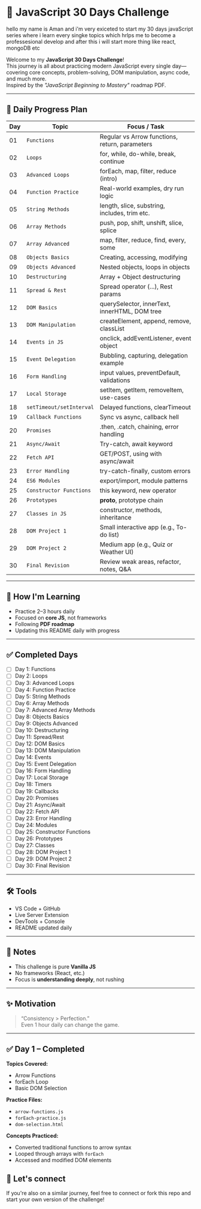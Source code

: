 # 🚀 JavaScript 30 Days Challenge

hello my name is Aman and i'm very exiceted to start my 30 days javaScript series where i learn every singke topics which hrlps me to become a professesional develop and after this i will start more thing like react, mongoDB etc

Welcome to my **JavaScript 30 Days Challenge**!  
This journey is all about practicing modern JavaScript every single day—covering core concepts, problem-solving, DOM manipulation, async code, and much more.  
Inspired by the *"JavaScript Beginning to Mastery"* roadmap PDF.

---

## 📅 Daily Progress Plan

| Day | Topic | Focus / Task |
|-----|-------|--------------|
| 01  | `Functions` | Regular vs Arrow functions, return, parameters |
| 02  | `Loops` | for, while, do-while, break, continue |
| 03  | `Advanced Loops` | forEach, map, filter, reduce (intro) |
| 04  | `Function Practice` | Real-world examples, dry run logic |
| 05  | `String Methods` | length, slice, substring, includes, trim etc. |
| 06  | `Array Methods` | push, pop, shift, unshift, slice, splice |
| 07  | `Array Advanced` | map, filter, reduce, find, every, some |
| 08  | `Objects Basics` | Creating, accessing, modifying |
| 09  | `Objects Advanced` | Nested objects, loops in objects |
| 10  | `Destructuring` | Array + Object destructuring |
| 11  | `Spread & Rest` | Spread operator (...), Rest params |
| 12  | `DOM Basics` | querySelector, innerText, innerHTML, DOM tree |
| 13  | `DOM Manipulation` | createElement, append, remove, classList |
| 14  | `Events in JS` | onclick, addEventListener, event object |
| 15  | `Event Delegation` | Bubbling, capturing, delegation example |
| 16  | `Form Handling` | input values, preventDefault, validations |
| 17  | `Local Storage` | setItem, getItem, removeItem, use-cases |
| 18  | `setTimeout/setInterval` | Delayed functions, clearTimeout |
| 19  | `Callback Functions` | Sync vs async, callback hell |
| 20  | `Promises` | .then, .catch, chaining, error handling |
| 21  | `Async/Await` | Try-catch, await keyword |
| 22  | `Fetch API` | GET/POST, using with async/await |
| 23  | `Error Handling` | try-catch-finally, custom errors |
| 24  | `ES6 Modules` | export/import, module patterns |
| 25  | `Constructor Functions` | this keyword, new operator |
| 26  | `Prototypes` | __proto__, prototype chain |
| 27  | `Classes in JS` | constructor, methods, inheritance |
| 28  | `DOM Project 1` | Small interactive app (e.g., To-do list) |
| 29  | `DOM Project 2` | Medium app (e.g., Quiz or Weather UI) |
| 30  | `Final Revision` | Review weak areas, refactor, notes, Q&A |

---

## 🧠 How I'm Learning

- Practice 2–3 hours daily
- Focused on **core JS**, not frameworks
- Following **PDF roadmap**
- Updating this README daily with progress

---

## ✅ Completed Days

- [ ] Day 1: Functions
- [ ] Day 2: Loops
- [ ] Day 3: Advanced Loops
- [ ] Day 4: Function Practice
- [ ] Day 5: String Methods
- [ ] Day 6: Array Methods
- [ ] Day 7: Advanced Array Methods
- [ ] Day 8: Objects Basics
- [ ] Day 9: Objects Advanced
- [ ] Day 10: Destructuring
- [ ] Day 11: Spread/Rest
- [ ] Day 12: DOM Basics
- [ ] Day 13: DOM Manipulation
- [ ] Day 14: Events
- [ ] Day 15: Event Delegation
- [ ] Day 16: Form Handling
- [ ] Day 17: Local Storage
- [ ] Day 18: Timers
- [ ] Day 19: Callbacks
- [ ] Day 20: Promises
- [ ] Day 21: Async/Await
- [ ] Day 22: Fetch API
- [ ] Day 23: Error Handling
- [ ] Day 24: Modules
- [ ] Day 25: Constructor Functions
- [ ] Day 26: Prototypes
- [ ] Day 27: Classes
- [ ] Day 28: DOM Project 1
- [ ] Day 29: DOM Project 2
- [ ] Day 30: Final Revision

---

## 🛠 Tools

- VS Code + GitHub
- Live Server Extension
- DevTools + Console
- README updated daily

---

## 📌 Notes

- This challenge is pure **Vanilla JS**
- No frameworks (React, etc.)
- Focus is **understanding deeply**, not rushing

---

## ✨ Motivation

> “Consistency > Perfection.”  
> Even 1 hour daily can change the game.

---

## ✅ Day 1 – Completed

**Topics Covered:**
- Arrow Functions
- forEach Loop
- Basic DOM Selection

**Practice Files:**
- `arrow-functions.js`
- `forEach-practice.js`
- `dom-selection.html`

**Concepts Practiced:**
- Converted traditional functions to arrow syntax
- Looped through arrays with `forEach`
- Accessed and modified DOM elements


## 📍 Let's connect

If you're also on a similar journey, feel free to connect or fork this repo and start your own version of the challenge!

